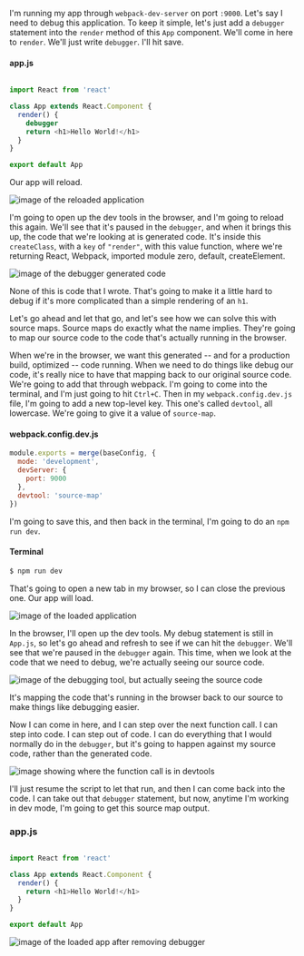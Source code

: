 I'm running my app through `webpack-dev-server` on port `:9000`. Let's say I need to debug this application. To keep it simple, let's just add a `debugger` statement into the `render` method of this `App` component. We'll come in here to `render`. We'll just write `debugger`. I'll hit save.

#### app.js
```js

import React from 'react'

class App extends React.Component {
  render() {
    debugger
    return <h1>Hello World!</h1>
  }
}

export default App
```

Our app will reload.

![image of the reloaded application](http://res.cloudinary.com/dg3gyk0gu/image/upload/v1543654413/transcript-images/webpack-generate-source-maps-through-webpack-for-a-better-debugging-experience-with-source-map-loadedapp.png)

I'm going to open up the dev tools in the browser, and I'm going to reload this again. We'll see that it's paused in the `debugger`, and when it brings this up, the code that we're looking at is generated code. It's inside this `createClass`, with a `key` of `"render"`, with this value function, where we're returning React, Webpack, imported module zero, default, createElement.

![image of the debugger generated code](http://res.cloudinary.com/dg3gyk0gu/image/upload/v1543654416/transcript-images/webpack-generate-source-maps-through-webpack-for-a-better-debugging-experience-with-source-map-loadedapp1.png)

None of this is code that I wrote. That's going to make it a little hard to debug if it's more complicated than a simple rendering of an `h1`.

Let's go ahead and let that go, and let's see how we can solve this with source maps. Source maps do exactly what the name implies. They're going to map our source code to the code that's actually running in the browser.

When we're in the browser, we want this generated -- and for a production build, optimized -- code running. When we need to do things like debug our code, it's really nice to have that mapping back to our original source code. We're going to add that through webpack. I'm going to come into the terminal, and I'm just going to hit `Ctrl+C`. Then in my `webpack.config.dev.js` file, I'm going to add a new top-level key. This one's called `devtool`, all lowercase. We're going to give it a value of `source-map`.

#### webpack.config.dev.js
```js
module.exports = merge(baseConfig, {
  mode: 'development',
  devServer: {
    port: 9000
  },
  devtool: 'source-map'
})
```

I'm going to save this, and then back in the terminal, I'm going to do an `npm run dev`.

#### Terminal
```bash
$ npm run dev
```

That's going to open a new tab in my browser, so I can close the previous one. Our app will load.

![image of the loaded application](http://res.cloudinary.com/dg3gyk0gu/image/upload/v1543654420/transcript-images/webpack-generate-source-maps-through-webpack-for-a-better-debugging-experience-with-source-map-loadedapp2.png)

In the browser, I'll open up the dev tools. My debug statement is still in `App.js`, so let's go ahead and refresh to see if we can hit the `debugger`. We'll see that we're paused in the `debugger` again. This time, when we look at the code that we need to debug, we're actually seeing our source code.

![image of the debugging tool, but actually seeing the source code](http://res.cloudinary.com/dg3gyk0gu/image/upload/v1543654423/transcript-images/webpack-generate-source-maps-through-webpack-for-a-better-debugging-experience-with-source-map-loadedapp-debug.png)

It's mapping the code that's running in the browser back to our source to make things like debugging easier.

Now I can come in here, and I can step over the next function call. I can step into code. I can step out of code. I can do everything that I would normally do in the `debugger`, but it's going to happen against my source code, rather than the generated code.

![image showing where the function call is in devtools](http://res.cloudinary.com/dg3gyk0gu/image/upload/v1543654422/transcript-images/webpack-generate-source-maps-through-webpack-for-a-better-debugging-experience-with-source-map-loadedapp-debug1.png)

I'll just resume the script to let that run, and then I can come back into the code. I can take out that `debugger` statement, but now, anytime I'm working in dev mode, I'm going to get this source map output.

### app.js
```js

import React from 'react'

class App extends React.Component {
  render() {
    return <h1>Hello World!</h1>
  }
}

export default App
```

![image of the loaded app after removing debugger](http://res.cloudinary.com/dg3gyk0gu/image/upload/v1543654419/transcript-images/webpack-generate-source-maps-through-webpack-for-a-better-debugging-experience-with-source-map-loadedapp-debug2final.png)